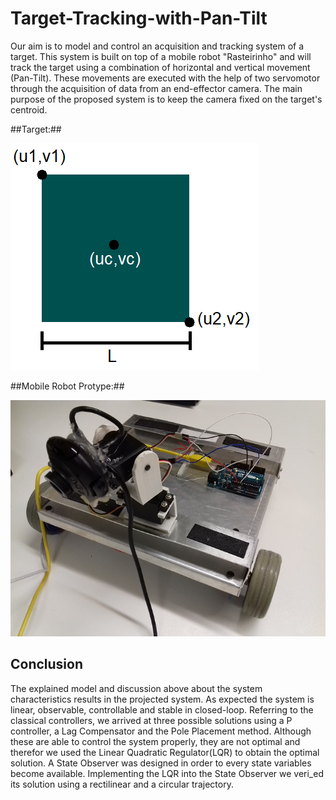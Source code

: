# Target-Tracking-with-Pan-Tilt

Our aim is to model and control an acquisition and tracking system of a target. This system is built on top of a mobile robot "Rasteirinho" and will track the target using a combination of horizontal and vertical movement (Pan-Tilt). These movements are executed with the help of two servomotor through the acquisition of data from an end-effector camera. The main purpose of the proposed system is to keep the camera fixed on the target's centroid.


##Target:##

![image](https://github.com/luis-a-miranda/Target-Tracking-with-Pan-Tilt/blob/main/images/target.png?raw=true)

##Mobile Robot Protype:##

![image](https://github.com/luis-a-miranda/Target-Tracking-with-Pan-Tilt/blob/main/images/rasteirinho.png?raw=true)

## Conclusion
The explained model and discussion above about the system characteristics results in the projected system. As expected the system is linear, observable, controllable and stable in closed-loop. Referring to the classical controllers, we arrived at three possible solutions using a P controller, a Lag Compensator and the Pole Placement method. Although these are able to control the system properly, they are not optimal and therefor we used the Linear Quadratic Regulator(LQR) to obtain the optimal solution. A State Observer was designed in order to every state variables become available. Implementing the LQR into the State Observer we veri_ed its solution using a rectilinear and a circular trajectory.

